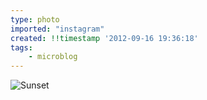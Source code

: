```yaml
---
type: photo
imported: "instagram"
created: !!timestamp '2012-09-16 19:36:18'
tags:
    - microblog
---
```

![Sunset](/media/images/photos/2012/09/81c477c67c454592a969cff5529e3c6e.jpg)

